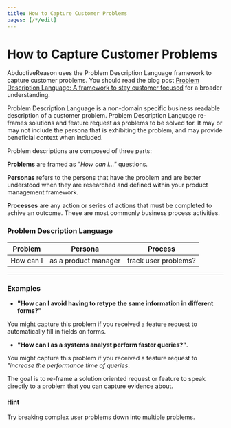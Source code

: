 ```yaml
---
title: How to Capture Customer Problems
pages: [/*/edit]
---
```


# How to Capture Customer Problems

AbductiveReason uses the Problem Description Language framework to capture customer problems. You should read the blog post <a href="https://abductivereason.io/blog/problem_description_language/">Problem Description Language: A framework to stay customer focused</a> for a broader understanding.

Problem Description Language is a non-domain specific business readable description of a customer problem. Problem Description Language re-frames solutions and feature request as problems to be solved for. It may or may not include the persona that is exhibiting the problem, and may provide beneficial context when included.

Problem descriptions are composed of three parts:

<b>Problems</b> are framed as <i>"How can I..."</i> questions.

<b>Personas</b> refers to the persons that have the problem and are better understood when they are researched and defined within your product management framework.

<b>Processes</b> are any action or series of actions that must be completed to achive an outcome. These are most commonly business process activities.

### Problem Description Language



| Problem   | Persona  | Process  |
| :-----------: | :-------------:     |:-------------:    |
| How can I      | as a product manager      | track user problems? |



<hr>



### Examples

- <b>"How can I avoid having to retype the same information in different forms?"</b>

You might capture this problem if you received a feature request to automatically fill in fields on forms.

- <b>"How can I as a systems analyst perform faster queries?"</b>.

 You might capture this problem if you received a feature request to <i>"increase the performance time of queries</i>.

The goal is to re-frame a solution oriented request or feature to speak directly to a problem that you can capture evidence about.

#### Hint
Try breaking complex user problems down into multiple problems.
